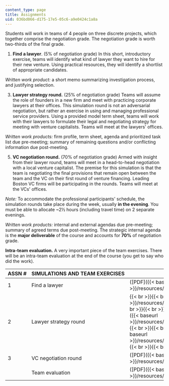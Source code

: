 ```yaml
---
content_type: page
title: Assignments
uid: 036bd066-d175-17e5-05c6-a9e0424c1a8a
---
```


Students will work in teams of 4 people on three discrete projects, which together comprise the negotiation grade. The negotiation grade is worth two-thirds of the final grade.

1.  **Find a lawyer**. (5% of negotiation grade) In this short, introductory exercise, teams will identify what kind of lawyer they want to hire for their new venture. Using practical resources, they will identify a shortlist of appropriate candidates.

_Written work product:_ a short memo summarizing investigation process, and justifying selection.

3.  **Lawyer strategy round.** (25% of negotiation grade) Teams will assume the role of founders in a new firm and meet with practicing corporate lawyers at their offices. This simulation round is not an adversarial negotiation, but rather an exercise in using and managing professional service providers. Using a provided model term sheet, teams will work with their lawyers to formulate their legal and negotiating strategy for meeting with venture capitalists. Teams will meet at the lawyers' offices.

_Written work products:_ firm profile, term sheet, agenda and prioritized task list due pre-meeting; summary of remaining questions and/or conflicting information due post-meeting.

5.  **VC negotiation round.** (70% of negotiation grade) Armed with insight from their lawyer round, teams will meet in a head-to-head negotiation with a local venture capitalist. The premise for this simulation is that the team is negotiating the final provisions that remain open between the team and the VC on their first round of venture financing. Leading Boston VC firms will be participating in the rounds. Teams will meet at the VCs' offices.

_Note:_ To accommodate the professional participants' schedule, the simulation rounds take place during the week, usually **in the evening**. You must be able to allocate ~2½ hours (including travel time) on 2 separate evenings.

_Written work products:_ internal and external agendas due pre-meeting; summary of agreed terms due post-meeting. The strategic internal agenda is the **major deliverable** of the course and accounts for **70%** of negotiation grade.

**Intra-team evaluation.** A very important piece of the team exercises. There will be an intra-team evaluation at the end of the course (you get to say who did the work).

| ASSN # | SIMULATIONS AND TEAM EXERCISES | FILES |
| --- | --- | --- |
| 1 | Find a lawyer | ([PDF]({{< baseurl >}}/resources/mit15_391f10_assn1)) |
| 2 | Lawyer strategy round |  {{< br >}}{{< br >}} ([PDF]({{< baseurl >}}/resources/mit15_391f10_assn2)) {{< br >}}{{< br >}} MIT/FIT fact pattern ([PDF]({{< baseurl >}}/resources/mit15_391f10_assn2_facts)) {{< br >}}{{< br >}} Term sheet ([PDF]({{< baseurl >}}/resources/mit15_391f10_term_sheet)) {{< br >}}{{< br >}}  |
| 3 | VC negotiation round | ([PDF]({{< baseurl >}}/resources/mit15_391f10_assn3)) |
| &nbsp; | Team evaluation | ([PDF]({{< baseurl >}}/resources/mit15_391f10_eval))